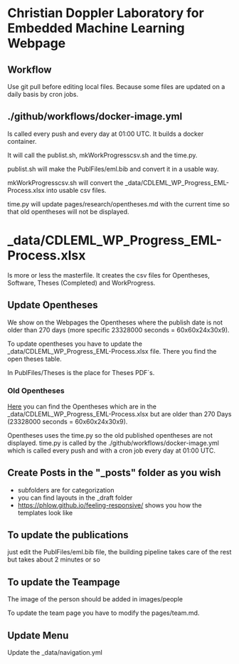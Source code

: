 # Christian Doppler Laboratory for Embedded Machine Learning Webpage

## Workflow
Use git pull before editing local files. Because some files are updated on a daily basis by cron jobs.

## ./github/workflows/docker-image.yml
Is called every push and every day at 01:00 UTC.
It builds a docker container. 

It will call the publist.sh, mkWorkProgresscsv.sh and the time.py.

publist.sh will make the PublFiles/eml.bib and convert it in a usable way.

mkWorkProgresscsv.sh will convert the _data/CDLEML_WP_Progress_EML-Process.xlsx into usable csv files.

time.py will update pages/research/opentheses.md with the current time so that old opentheses will not be displayed.

# _data/CDLEML_WP_Progress_EML-Process.xlsx

Is more or less the masterfile. It creates the csv files for Opentheses, Software, Theses (Completed) and WorkProgress.


## Update Opentheses

We show on the Webpages the Opentheses where the publish date is not older than 270 days (more specific 23328000 seconds = 60x60x24x30x9).

To update opentheses you have to update the _data/CDLEML_WP_Progress_EML-Process.xlsx file. There you find the open theses table.

In PublFiles/Theses is the place for Theses PDF´s.

### Old Opentheses
[Here](https://eml.ict.tuwien.ac.at/research/opentheses_old/) you can find the Opentheses which are in the _data/CDLEML_WP_Progress_EML-Process.xlsx but are older than 270 Days (23328000 seconds = 60x60x24x30x9).

Opentheses uses the time.py so the old published opentheses are not displayed.
time.py is called by the ./github/workflows/docker-image.yml which is called every push and with a cron job every day at 01:00 UTC.


## Create Posts in the "_posts" folder as you wish
- subfolders are for categorization
- you can find layouts in the _draft folder
- https://phlow.github.io/feeling-responsive/ shows you how the templates look like

## To update the publications
just edit the PublFiles/eml.bib file, the building pipeline takes care of the rest but takes about 2 minutes or so

## To update the Teampage

The image of the person should be added in images/people

To update the team page you have to modify the pages/team.md.


## Update Menu
Update the _data/navigation.yml


